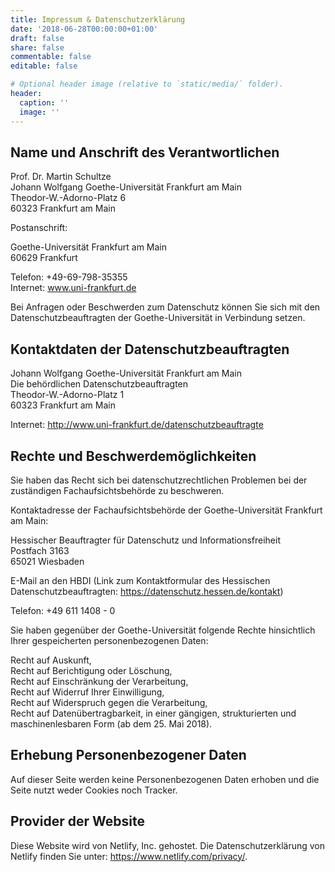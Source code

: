 ```yaml
---
title: Impressum & Datenschutzerklärung
date: '2018-06-28T00:00:00+01:00'
draft: false
share: false
commentable: false
editable: false

# Optional header image (relative to `static/media/` folder).
header:
  caption: ''
  image: ''
---
```


## Name und Anschrift des Verantwortlichen

Prof. Dr. Martin Schultze <br>
Johann Wolfgang Goethe-Universität Frankfurt am Main <br>
Theodor-W.-Adorno-Platz 6 <br>
60323 Frankfurt am Main

Postanschrift:

Goethe-Universität Frankfurt am Main <br>
60629 Frankfurt <br>

Telefon: +49-69-798-35355 <br>
Internet: www.uni-frankfurt.de

Bei Anfragen oder Beschwerden zum Datenschutz können Sie sich mit den Datenschutzbeauftragten der Goethe-Universität in Verbindung setzen.

## Kontaktdaten der Datenschutzbeauftragten

Johann Wolfgang Goethe-Universität Frankfurt am Main <br>
Die behördlichen Datenschutzbeauftragten <br>
Theodor-W.-Adorno-Platz 1 <br>
60323 Frankfurt am Main

Internet: http://www.uni-frankfurt.de/datenschutzbeauftragte

## Rechte und Beschwerdemöglichkeiten

Sie haben das Recht sich bei datenschutzrechtlichen Problemen bei der zuständigen Fachaufsichtsbehörde zu beschweren.

Kontaktadresse der Fachaufsichtsbehörde der Goethe-Universität Frankfurt am Main:

Hessischer Beauftragter für Datenschutz und Informationsfreiheit <br>
Postfach 3163 <br>
65021 Wiesbaden

E-Mail an den HBDI (Link zum Kontaktformular des Hessischen Datenschutzbeauftragten: https://datenschutz.hessen.de/kontakt)

Telefon: +49 611 1408 - 0

Sie haben gegenüber der Goethe-Universität folgende Rechte hinsichtlich Ihrer gespeicherten personenbezogenen Daten:

Recht auf Auskunft, <br>
Recht auf Berichtigung oder Löschung, <br>
Recht auf Einschränkung der Verarbeitung, <br>
Recht auf Widerruf Ihrer Einwilligung, <br>
Recht auf Widerspruch gegen die Verarbeitung, <br>
Recht auf Datenübertragbarkeit, in einer gängigen, strukturierten und maschinenlesbaren Form (ab dem 25. Mai 2018).

## Erhebung Personenbezogener Daten

Auf dieser Seite werden keine Personenbezogenen Daten erhoben und die Seite nutzt weder Cookies noch Tracker.

## Provider der Website

Diese Website wird von Netlify, Inc. gehostet. Die Datenschutzerklärung von Netlify finden Sie unter: https://www.netlify.com/privacy/.

